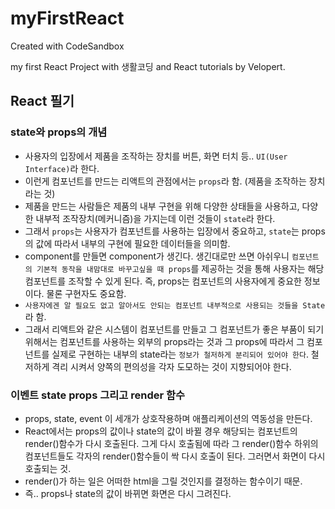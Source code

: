 # myFirstReact

Created with CodeSandbox

my first React Project with 생활코딩 and React tutorials by Velopert.

## React 필기

### state와 props의 개념

- 사용자의 입장에서 제품을 조작하는 장치를 버튼, 화면 터치 등.. `UI(User Interface)`라 한다.
- 이런게 컴포넌트를 만드는 리액트의 관점에서는 `props`라 함. (제품을 조작하는 장치라는 것)
- 제품을 만드는 사람들은 제품의 내부 구현을 위해 다양한 상태들을 사용하고, 다양한 내부적 조작장치(메커니즘)을 가지는데 이런 것들이 `state`라 한다.
- 그래서 `props`는 사용자가 컴포넌트를 사용하는 입장에서 중요하고, `state`는 props의 값에 따라서 내부의 구현에 필요한 데이터들을 의미함.
- component를 만들면 component가 생긴다. 생긴대로만 쓰면 아쉬우니 `컴포넌트의 기본적 동작을 내맘대로 바꾸고싶을 때 props`를 제공하는 것을 통해 사용자는 해당 컴포넌트를 조작할 수 있게 된다. 즉, props는 컴포넌트의 사용자에게 중요한 정보이다. 물론 구현자도 중요함.
- `사용자에겐 알 필요도 없고 알아서도 안되는 컴포넌트 내부적으로 사용되는 것들을 State`라 함.
- 그래서 리액트와 같은 시스템이 컴포넌트를 만들고 그 컴포넌트가 좋은 부품이 되기 위해서는 컴포넌트를 사용하는 외부의 props라는 것과 그 props에 따라서 그 컴포넌트를 실제로 구현하는 내부의 state라는 `정보가 철저하게 분리되어 있어야 한다`. 철저하게 격리 시켜서 양쪽의 편의성을 각자 도모하는 것이 지향되어야 한다.

### 이벤트 state props 그리고 render 함수

- props, state, event 이 세개가 상호작용하며 애플리케이션의 역동성을 만든다.
- React에서는 props의 값이나 state의 값이 바뀔 경우 해당되는 컴포넌트의 render()함수가 다시 호출된다. 그게 다시 호출됨에 따라 그 render()함수 하위의 컴포넌트들도 각자의 render()함수들이 싹 다시 호출이 된다. 그러면서 화면이 다시 호출되는 것.
- render()가 하는 일은 어떠한 html을 그릴 것인지를 결정하는 함수이기 때문.
- 즉.. props나 state의 값이 바뀌면 화면은 다시 그려진다.
